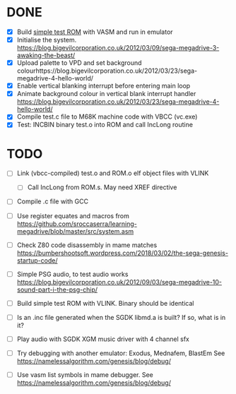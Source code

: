 # DONE

- [x] Build [simple test ROM](https://github.com/sroccaserra/learning-megadrive) with VASM and run in emulator
- [x] Initialise the system. https://blog.bigevilcorporation.co.uk/2012/03/09/sega-megadrive-3-awaking-the-beast/
- [x] Upload palette to VPD and set background colourhttps://blog.bigevilcorporation.co.uk/2012/03/23/sega-megadrive-4-hello-world/
- [x] Enable vertical blanking interrupt before entering main loop
- [x] Animate background colour in vertical blank interrupt handler https://blog.bigevilcorporation.co.uk/2012/03/23/sega-megadrive-4-hello-world/
- [x] Compile test.c file to M68K machine code with VBCC (vc.exe)
- [x] Test: INCBIN binary test.o into ROM and call IncLong routine

# TODO

- [ ] Link (vbcc-compiled) test.o and ROM.o elf object files with VLINK
  - [ ] Call IncLong from ROM.s. May need XREF directive

- [ ] Compile .c file with GCC
- [ ] Use register equates and macros from https://github.com/sroccaserra/learning-megadrive/blob/master/src/system.asm
- [ ] Check Z80 code disassembly in mame matches https://bumbershootsoft.wordpress.com/2018/03/02/the-sega-genesis-startup-code/
- [ ] Simple PSG audio, to test audio works https://blog.bigevilcorporation.co.uk/2012/09/03/sega-megadrive-10-sound-part-i-the-psg-chip/
- [ ] Build simple test ROM with VLINK. Binary should be identical
- [ ] Is an .inc file generated when the SGDK libmd.a is built? If so, what is in it?
- [ ] Play audio with SGDK XGM music driver with 4 channel sfx

- [ ] Try debugging with another emulator: Exodus, Mednafem, BlastEm See https://namelessalgorithm.com/genesis/blog/debug/
- [ ] Use vasm list symbols in mame debugger. See https://namelessalgorithm.com/genesis/blog/debug/
